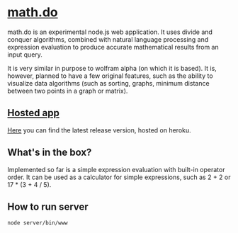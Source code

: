 # [math.do](https://mathdo.herokuapp.com/)

math.do is an experimental node.js web application. It uses divide and conquer algorithms, combined with natural language processing and  expression evaluation to produce accurate mathematical results from an input query.

It is very similar in purpose to wolfram alpha (on which it is based). It is, however, planned to have a few original features, such as the ability to visualize data algorithms (such as sorting, graphs, minimum distance between two points in a graph or matrix).

## [Hosted app](https://mathdo.herokuapp.com/)

[Here](https://mathdo.herokuapp.com/) you can find the latest release version, hosted on heroku.

## What's in the box?

Implemented so far is a simple expression evaluation with built-in operator order. It can be used as a calculator for simple expressions, such as 2 + 2 or 17 * (3 + 4 / 5).

## How to run server 

`node server/bin/www`
